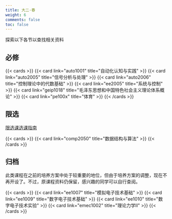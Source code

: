 ```yaml
---
title: 大二·春
weight: 6
comments: false
toc: false
---
```

探索以下各节以查找相关资料
## 必修
<!--more-->
{{< cards >}}
{{< card link="auto1001" title="自动化认知与实践" >}}
{{< card link="auto2005" title="信号分析与处理" >}}
{{< card link="auto2006" title="控制理论中的代数基础" >}}
{{< card link="ee2005" title="系统与控制" >}}
{{< card link="geip1018" title="毛泽东思想和中国特色社会主义理论体系概论" >}}
{{< card link="pe100x" title="体育" >}}
{{< /cards >}}
## 限选
[限选课选课指南](https://hoa.moe/blog/distributive-guidance-for-22/)
<!--more-->
{{< cards >}}
{{< card link="comp2050" title="数据结构与算法" >}}
{{< /cards >}}
## 归档
此类课程在之前的培养方案中处于较重要的地位，但由于培养方案的调整，现在不再开设了。不过，原课程资料仍保留，感兴趣的同学可以自行查阅。
<!--more-->
{{< cards >}}
{{< card link="ee1007" title="模拟电子技术基础" >}}
{{< card link="ee1009" title="数字电子技术基础" >}}
{{< card link="ee1010" title="数字电子技术实验" >}}
{{< card link="emec1002" title="理论力学Ⅱ" >}}
{{< /cards >}}
